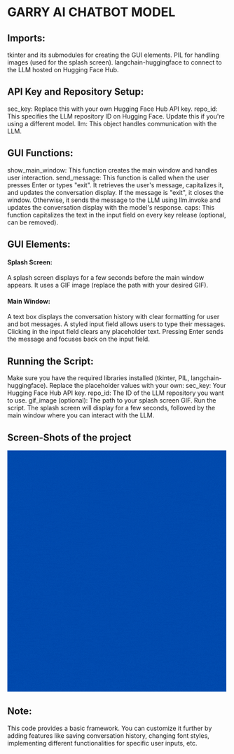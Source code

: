 # GARRY AI CHATBOT MODEL

## Imports:

tkinter and its submodules for creating the GUI elements.
PIL for handling images (used for the splash screen).
langchain-huggingface to connect to the LLM hosted on Hugging Face Hub.

## API Key and Repository Setup:

sec_key: Replace this with your own Hugging Face Hub API key.
repo_id: This specifies the LLM repository ID on Hugging Face. Update this if you're using a different model.
llm: This object handles communication with the LLM.

## GUI Functions:

show_main_window: This function creates the main window and handles user interaction.
send_message: This function is called when the user presses Enter or types "exit".
It retrieves the user's message, capitalizes it, and updates the conversation display.
If the message is "exit", it closes the window.
Otherwise, it sends the message to the LLM using llm.invoke and updates the conversation display with the model's response.
caps: This function capitalizes the text in the input field on every key release (optional, can be removed).

## GUI Elements:


#### Splash Screen:

A splash screen displays for a few seconds before the main window appears.
It uses a GIF image (replace the path with your desired GIF).

#### Main Window:

A text box displays the conversation history with clear formatting for user and bot messages.
A styled input field allows users to type their messages.
Clicking in the input field clears any placeholder text.
Pressing Enter sends the message and focuses back on the input field.

## Running the Script:

Make sure you have the required libraries installed (tkinter, PIL, langchain-huggingface).
Replace the placeholder values with your own:
sec_key: Your Hugging Face Hub API key.
repo_id: The ID of the LLM repository you want to use.
gif_image (optional): The path to your splash screen GIF.
Run the script. The splash screen will display for a few seconds, followed by the main window where you can interact with the LLM.

## Screen-Shots of the project

![Image description](./Garry_AI.gif)

## Note:

This code provides a basic framework. You can customize it further by adding features like saving conversation history, changing font styles, implementing different functionalities for specific user inputs, etc.

